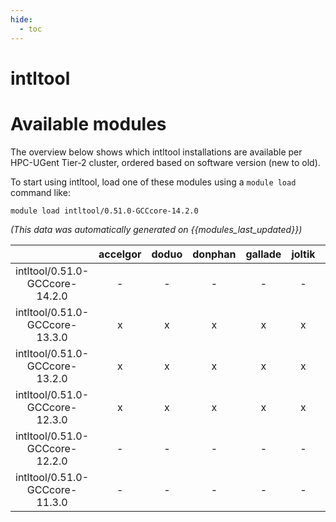 ```yaml
---
hide:
  - toc
---
```


intltool
========

# Available modules


The overview below shows which intltool installations are available per HPC-UGent Tier-2 cluster, ordered based on software version (new to old).

To start using intltool, load one of these modules using a `module load` command like:

```shell
module load intltool/0.51.0-GCCcore-14.2.0
```

*(This data was automatically generated on {{modules_last_updated}})*

| |accelgor|doduo|donphan|gallade|joltik|litleo|shinx|
| :---: | :---: | :---: | :---: | :---: | :---: | :---: | :---: |
|intltool/0.51.0-GCCcore-14.2.0|-|-|-|-|-|x|x|
|intltool/0.51.0-GCCcore-13.3.0|x|x|x|x|x|x|x|
|intltool/0.51.0-GCCcore-13.2.0|x|x|x|x|x|x|x|
|intltool/0.51.0-GCCcore-12.3.0|x|x|x|x|x|x|x|
|intltool/0.51.0-GCCcore-12.2.0|-|-|-|-|-|x|x|
|intltool/0.51.0-GCCcore-11.3.0|-|-|-|-|-|x|x|
